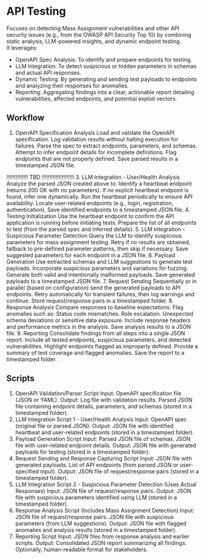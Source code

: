 # API Testing
Focuses on detecting Mass Assignment vulnerabilities and other API security issues (e.g., from the OWASP API Security Top 10) by combining static analysis, 
LLM-powered insights, and dynamic endpoint testing.  
It leverages:
-  OpenAPI Spec Analysis: To identify and prepare endpoints for testing.
-  LLM Integration: To detect suspicious or hidden parameters in schemas and actual API responses.
-  Dynamic Testing: By generating and sending test payloads to endpoints and analyzing their responses for anomalies.
-  Reporting: Aggregating findings into a clear, actionable report detailing vulnerabilities, affected endpoints, and potential exploit vectors.

## Workflow
1. OpenAPI Specification Analysis
    Load and validate the OpenAPI specification.
        Log validation results without halting execution for failures.
    Parse the spec to extract endpoints, parameters, and schemas.
        Attempt to infer endpoint details for incomplete definitions.
        Flag endpoints that are not properly defined.
    Save parsed results in a timestamped JSON file.

!!!!!!!!!!!!!!  TBD !!!!!!!!!!!!!!!!!!!!!
3. LLM Integration - User/Health Analysis
    Analyze the parsed JSON created above to:
        Identify a heartbeat endpoint (returns 200 OK with no parameters).
            If no explicit heartbeat endpoint is found, infer one dynamically.
            Run the heartbeat periodically to ensure API availability.
        Locate user-related endpoints (e.g., login, registration, authentication).
    Save identified endpoints to a timestamped JSON file.
4. Testing Initialization
    Use the heartbeat endpoint to confirm the API application is running before initiating tests.
    Prepare the list of all endpoints to test (from the parsed spec and inferred details).
5. LLM Integration - Suspicious Parameter Detection
    Query the LLM to identify suspicious parameters for mass assignment testing.
        Retry if no results are obtained, fallback to pre-defined parameter patterns, then skip if necessary.
    Save suggested parameters for each endpoint in a JSON file.
6. Payload Generation
    Use extracted schemas and LLM suggestions to generate test payloads.
        Incorporate suspicious parameters and variations for fuzzing.
        Generate both valid and intentionally malformed payloads.
    Save generated payloads to a timestamped JSON file.
7. Request Sending
    Sequentially or in parallel (based on configuration) send the generated payloads to API endpoints.
        Retry automatically for transient failures, then log warnings and continue.
    Store request/response pairs in a timestamped folder.
8. Response Analysis
    Compare responses to baseline expectations.
        Flag anomalies such as:
            Status code mismatches.
            Role escalation.
            Unexpected schema deviations or sensitive data exposure.
        Include response headers and performance metrics in the analysis.
    Save analysis results to a JSON file.
9. Reporting
    Consolidate findings from all steps into a single JSON report.
        Include all tested endpoints, suspicious parameters, and detected vulnerabilities.
        Highlight endpoints flagged as improperly defined.
        Provide a summary of test coverage and flagged anomalies.
    Save the report to a timestamped folder.

## Scripts
1. OpenAPI Validation/Parser Script
    Input: OpenAPI specification file (JSON or YAML).
    Output:
        Log file with validation results.
        Parsed JSON file containing endpoint details, parameters, and schemas (stored in a timestamped folder).
2. LLM Integration Script 1 - User/Health Analysis
    Input: OpenAPI spec (original file or parsed JSON).
    Output: JSON file with identified heartbeat and user-related endpoints (stored in a timestamped folder).
3. Payload Generation Script
    Input:
        Parsed JSON file of schemas.
        JSON file with user-related endpoint details.
    Output: JSON file with generated payloads for testing (stored in a timestamped folder).
4. Request Sending and Response Capturing Script
    Input:
        JSON file with generated payloads.
        List of API endpoints (from parsed JSON or user-specified input).
    Output: JSON file of request/response pairs (stored in a timestamped folder).
5. LLM Integration Script 2 - Suspicious Parameter Detection (Uses Actual Responses)
    Input: JSON file of request/response pairs.
    Output: JSON file with suspicious parameters identified using LLM (stored in a timestamped folder).
6. Response Analysis Script (Includes Mass Assignment Detection)
    Input:
        JSON file of request/response pairs.
        JSON file with suspicious parameters (from LLM suggestions).
    Output: JSON file with flagged anomalies and analysis results (stored in a timestamped folder).
7. Reporting Script
    Input:
        JSON files from response analysis and earlier scripts.
    Output:
        Consolidated JSON report summarizing all findings.
        Optionally, human-readable format for stakeholders.
